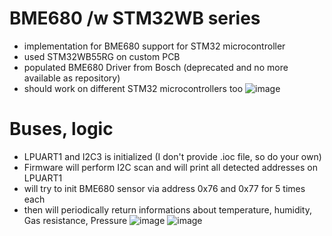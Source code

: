 # BME680 /w STM32WB series
* implementation for BME680 support for STM32 microcontroller
* used STM32WB55RG on custom PCB
* populated BME680 Driver from Bosch (deprecated and no more available as repository)
* should work on different STM32 microcontrollers too
![image](https://github.com/martinius96/BME680-STM32/assets/14253034/dae1febb-091d-4d9e-991d-4de60b503084)
# Buses, logic
* LPUART1 and I2C3 is initialized (I don't provide .ioc file, so do your own)
* Firmware will perform I2C scan and will print all detected addresses on LPUART1
* will try to init BME680 sensor via address 0x76 and 0x77 for 5 times each
* then will periodically return informations about temperature, humidity, Gas resistance, Pressure
![image](https://github.com/martinius96/BME680-STM32/assets/14253034/b916f6ec-6424-42a6-b62b-265f0d6046f5)
![image](https://github.com/martinius96/BME680-STM32/assets/14253034/8c240971-e8ee-469e-b3c1-16a718132c60)
